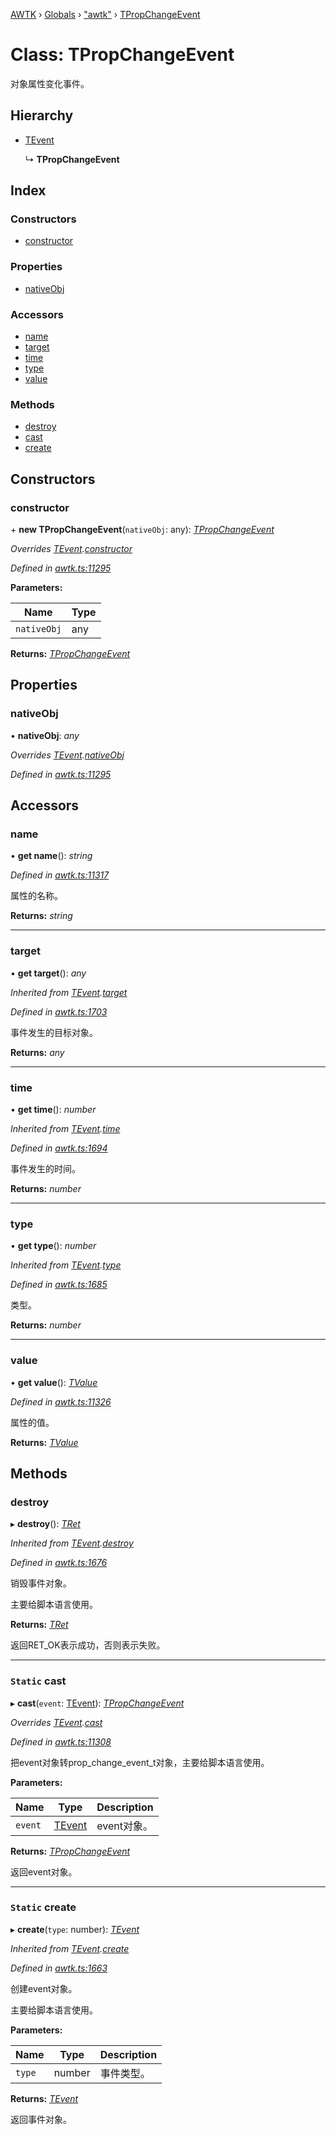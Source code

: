 [AWTK](../README.md) › [Globals](../globals.md) › ["awtk"](../modules/_awtk_.md) › [TPropChangeEvent](_awtk_.tpropchangeevent.md)

# Class: TPropChangeEvent

对象属性变化事件。

## Hierarchy

* [TEvent](_awtk_.tevent.md)

  ↳ **TPropChangeEvent**

## Index

### Constructors

* [constructor](_awtk_.tpropchangeevent.md#constructor)

### Properties

* [nativeObj](_awtk_.tpropchangeevent.md#nativeobj)

### Accessors

* [name](_awtk_.tpropchangeevent.md#name)
* [target](_awtk_.tpropchangeevent.md#target)
* [time](_awtk_.tpropchangeevent.md#time)
* [type](_awtk_.tpropchangeevent.md#type)
* [value](_awtk_.tpropchangeevent.md#value)

### Methods

* [destroy](_awtk_.tpropchangeevent.md#destroy)
* [cast](_awtk_.tpropchangeevent.md#static-cast)
* [create](_awtk_.tpropchangeevent.md#static-create)

## Constructors

###  constructor

\+ **new TPropChangeEvent**(`nativeObj`: any): *[TPropChangeEvent](_awtk_.tpropchangeevent.md)*

*Overrides [TEvent](_awtk_.tevent.md).[constructor](_awtk_.tevent.md#constructor)*

*Defined in [awtk.ts:11295](https://github.com/zlgopen/awtk-binding/blob/d304871/tools/code_gen/js/output/awtk.ts#L11295)*

**Parameters:**

Name | Type |
------ | ------ |
`nativeObj` | any |

**Returns:** *[TPropChangeEvent](_awtk_.tpropchangeevent.md)*

## Properties

###  nativeObj

• **nativeObj**: *any*

*Overrides [TEvent](_awtk_.tevent.md).[nativeObj](_awtk_.tevent.md#nativeobj)*

*Defined in [awtk.ts:11295](https://github.com/zlgopen/awtk-binding/blob/d304871/tools/code_gen/js/output/awtk.ts#L11295)*

## Accessors

###  name

• **get name**(): *string*

*Defined in [awtk.ts:11317](https://github.com/zlgopen/awtk-binding/blob/d304871/tools/code_gen/js/output/awtk.ts#L11317)*

属性的名称。

**Returns:** *string*

___

###  target

• **get target**(): *any*

*Inherited from [TEvent](_awtk_.tevent.md).[target](_awtk_.tevent.md#target)*

*Defined in [awtk.ts:1703](https://github.com/zlgopen/awtk-binding/blob/d304871/tools/code_gen/js/output/awtk.ts#L1703)*

事件发生的目标对象。

**Returns:** *any*

___

###  time

• **get time**(): *number*

*Inherited from [TEvent](_awtk_.tevent.md).[time](_awtk_.tevent.md#time)*

*Defined in [awtk.ts:1694](https://github.com/zlgopen/awtk-binding/blob/d304871/tools/code_gen/js/output/awtk.ts#L1694)*

事件发生的时间。

**Returns:** *number*

___

###  type

• **get type**(): *number*

*Inherited from [TEvent](_awtk_.tevent.md).[type](_awtk_.tevent.md#type)*

*Defined in [awtk.ts:1685](https://github.com/zlgopen/awtk-binding/blob/d304871/tools/code_gen/js/output/awtk.ts#L1685)*

类型。

**Returns:** *number*

___

###  value

• **get value**(): *[TValue](_awtk_.tvalue.md)*

*Defined in [awtk.ts:11326](https://github.com/zlgopen/awtk-binding/blob/d304871/tools/code_gen/js/output/awtk.ts#L11326)*

属性的值。

**Returns:** *[TValue](_awtk_.tvalue.md)*

## Methods

###  destroy

▸ **destroy**(): *[TRet](../enums/_awtk_.tret.md)*

*Inherited from [TEvent](_awtk_.tevent.md).[destroy](_awtk_.tevent.md#destroy)*

*Defined in [awtk.ts:1676](https://github.com/zlgopen/awtk-binding/blob/d304871/tools/code_gen/js/output/awtk.ts#L1676)*

销毁事件对象。

主要给脚本语言使用。

**Returns:** *[TRet](../enums/_awtk_.tret.md)*

返回RET_OK表示成功，否则表示失败。

___

### `Static` cast

▸ **cast**(`event`: [TEvent](_awtk_.tevent.md)): *[TPropChangeEvent](_awtk_.tpropchangeevent.md)*

*Overrides [TEvent](_awtk_.tevent.md).[cast](_awtk_.tevent.md#static-cast)*

*Defined in [awtk.ts:11308](https://github.com/zlgopen/awtk-binding/blob/d304871/tools/code_gen/js/output/awtk.ts#L11308)*

把event对象转prop_change_event_t对象，主要给脚本语言使用。

**Parameters:**

Name | Type | Description |
------ | ------ | ------ |
`event` | [TEvent](_awtk_.tevent.md) | event对象。  |

**Returns:** *[TPropChangeEvent](_awtk_.tpropchangeevent.md)*

返回event对象。

___

### `Static` create

▸ **create**(`type`: number): *[TEvent](_awtk_.tevent.md)*

*Inherited from [TEvent](_awtk_.tevent.md).[create](_awtk_.tevent.md#static-create)*

*Defined in [awtk.ts:1663](https://github.com/zlgopen/awtk-binding/blob/d304871/tools/code_gen/js/output/awtk.ts#L1663)*

创建event对象。

主要给脚本语言使用。

**Parameters:**

Name | Type | Description |
------ | ------ | ------ |
`type` | number | 事件类型。  |

**Returns:** *[TEvent](_awtk_.tevent.md)*

返回事件对象。
